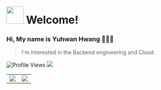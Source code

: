 <h1><img src="https://noticon-static.tammolo.com/dgggcrkxq/image/upload/v1687571586/noticon/ov1wkggjcf5hqwysxgbv.gif" width="45"/> Welcome! </h1>

### Hi, My name is Yuhwan Hwang 👨🏻‍💻

> I'm interested in the Backend engineering and Cloud.

<div align=left>
  <img src="https://komarev.com/ghpvc/?username=yxhwxn&color=blueviolet" alt="Profile Views"/>
  <img src="http://mazassumnida.wtf/api/mini/generate_badge?boj="/>&nbsp
</div>

<table>
  <tr>
    <td><img src="http://github-profile-summary-cards.vercel.app/api/cards/profile-details?username=yxhwxn&theme=swift" /></td>
    <td><img src="http://github-profile-summary-cards.vercel.app/api/cards/most-commit-language?username=yxhwxn&theme=swift" /></td>
  </tr>
</table>
